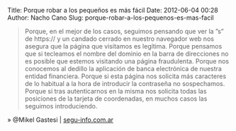 Title: Porque robar a los pequeños es más fácil
Date: 2012-06-04 00:28
Author: Nacho Cano
Slug: porque-robar-a-los-pequenos-es-mas-facil

> Porque, en el mejor de los casos, seguimos pensando que ver la ”s” de
> https:// y un candado cerrado en nuestro navegador web nos asegura que
> la página que visitamos es legítima. Porque pensamos que si tecleamos
> el nombre del dominio en la barra de direcciones no es posible que
> estemos visitando una página fraudulenta. Porque nos conocemos al
> dedillo la aplicación de banca electrónica de nuestra entidad
> financiera. Porque si esta página nos solicita más caracteres de lo
> habitual a la hora de introducir la contraseña no sospechamos. Porque
> si tras autenticarnos en la misma nos solicita todas las posiciones de
> la tarjeta de coordenadas, en muchos casos las seguimos introduciendo.

» @Mikel Gastesi | [segu-info.com.ar][]

  [segu-info.com.ar]: http://blog.segu-info.com.ar/2012/06/porque-robar-los-pequenos-es-mas-facil.html
    "Porque robar a los pequeños es más fácil"
